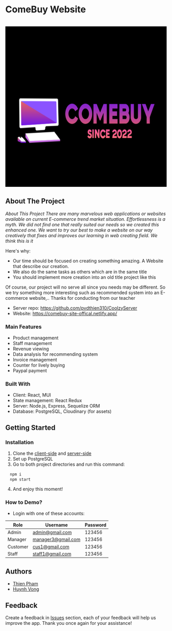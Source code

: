 <div id="top"></div>

<!-- PROJECT LOGO -->
# ComeBuy Website
<br />
<div align="center">
  <a href="https://github.com/github_username/repo_name](https://github.com/pvdthien310/ComeBuyClient/blob/main/comebuy/src/assets/img/logo.png">
    <img src="https://github.com/pvdthien310/ComeBuyClient/blob/main/comebuy/src/assets/img/logo.png" alt="Logo" width="800" height="500">
  </a>
  <p align="center">
   
</div>

<!-- ABOUT THE PROJECT -->
## About The Project

_About This Project
 There are many marvelous web applications or websites available on current E-commerce trend market situation. Effortlessness is a myth. We did not find one that really suited our needs so we created this enhanced one. We want to try our best to make a website on our way creatively that fixes and improves our learning in web creating field. We think this is it_

Here's why:
- Our time should be focused on creating something amazing. A Website that describe our creation.
- We also do the same tasks as others which are in the same title
- You should implement more creation into an old title project like this

Of course, our project will no  serve all since you needs may be different. So we try something more interesting such as recommended system into an E-commerce website,..
Thanks for conducting from our teacher

- Server repo: https://github.com/pvdthien310/CoolzyServer
- Website: https://comebuy-site-offical.netlify.app/

### Main Features
 - Product management
 - Staff management
 - Revenue viewing
 - Data analysis for recommending system
 - Invoice management
 - Counter for lively buying
 - Paypal payment
### Built With

 - Client: React, MUI
 - State management: React Redux
 - Server: Node.js, Express, Sequelize ORM
 - Database: PostgreSQL, Cloudinary (for assets)


<!-- GETTING STARTED -->
## Getting Started

### Installation

1. Clone the [client-side](https://github.com/pvdthien310/ComeBuyClient) and [server-side](https://github.com/pvdthien310/ComeBuyServer)
2. Set up PostgreSQL
3. Go to both project directories and run this command:
``` shel
  npm i 
  npm start
```
4. And enjoy this moment!
### How to Demo? 
- Login with one of these accounts:

|Role|Username|Password|
|--|--|--|
|Admin| admin@gmail.com|123456
|Manager|manager3@gmail.com|123456
|Customer|cus1@gmail.com|123456
|Staff|staff1@gmail.com|123456


## Authors

- [Thien Pham](https://github.com/pvdthien310)
- [Huynh Vong](https://github.com/HuynhVong)

## Feedback

Create a feedback in [Issues](https://github.com/akaijs/Lanspire/issues) section, each of your feedback will help us improve the app. Thank you once again for your assistance!
